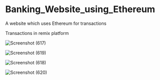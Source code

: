 # Banking_Website_using_Ethereum
A website which uses Ethereum for transactions 

Transactions in remix platform

![Screenshot (617)](https://user-images.githubusercontent.com/47268473/126647362-638f51a6-acb0-4e63-a5c0-b241b06f6cec.png)

![Screenshot (619)](https://user-images.githubusercontent.com/47268473/126647571-efb8557a-e89a-495f-8acd-d2341be7c917.png)

![Screenshot (618)](https://user-images.githubusercontent.com/47268473/126647576-ac976b8e-5b14-4c46-bb96-bf1d5fd6dfcf.png)

![Screenshot (620)](https://user-images.githubusercontent.com/47268473/126647580-e8887a70-340f-474f-aa4b-e69afd26fe85.png)

